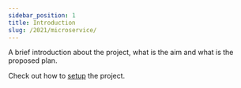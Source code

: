 ```yaml
---
sidebar_position: 1
title: Introduction
slug: /2021/microservice/
---
```

<!--
SPDX-License-Identifier: CC-BY-SA-4.0

SPDX-FileCopyrightText: 2021 Omar AbdelSamea <omarmohamed168@gmail.com>
-->

A brief introduction about the project, what is the aim and what is the
proposed plan.

Check out how to [setup](setup) the project.
